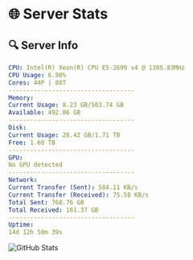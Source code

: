 # 🌐 Server Stats
## 🔍 Server Info
```yaml
CPU: Intel(R) Xeon(R) CPU E5-2699 v4 @ 1385.83MHz
CPU Usage: 6.90%
Cores: 44P | 88T
-----------------------------------
Memory:
Current Usage: 8.23 GB/503.74 GB
Available: 492.06 GB
-----------------------------------
Disk:
Current Usage: 28.42 GB/1.71 TB
Free: 1.60 TB
-----------------------------------
GPU:
No GPU detected
-----------------------------------
Network:
Current Transfer (Sent): 584.11 KB/s
Current Transfer (Received): 75.58 KB/s
Total Sent: 768.76 GB
Total Received: 161.37 GB
-----------------------------------
Uptime:
14d 12h 50m 39s
```
![GitHub Stats](https://img.shields.io/badge/Updated-2025-05-04_05:59:27-blue)